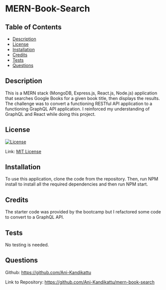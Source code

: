 # MERN-Book-Search

## Table of Contents
  - [Description](#description)
  - [License](#license)
  - [Installation](#installation)
  - [Credits](#credits)
  - [Tests](#tests)
  - [Questions](#questions)

## Description

This is a MERN stack (MongoDB, Express.js, React.js, Node.js) application that searches Google Books for a given book title, then displays the results. The challenge was to convert a functioning RESTful API application to a functioning GraphQL API application. I reinforced my understanding of GraphQL and React while doing this project.

## License

[![License](https://img.shields.io/badge/license-MIT-brightgreen)](./LICENSE)

Link: [MIT License](https://opensource.org/licenses/MIT)

## Installation

To use this application, clone the code from the repository. Then, run NPM install to install all the required dependencies and then run NPM start. 

## Credits

The starter code was provided by the bootcamp but I refactored some code to convert to a GraphQL API. 

## Tests

  No testing is needed.

## Questions

Github: https://github.com/Ani-Kandikattu

Link to Repository: https://github.com/Ani-Kandikattu/mern-book-search
